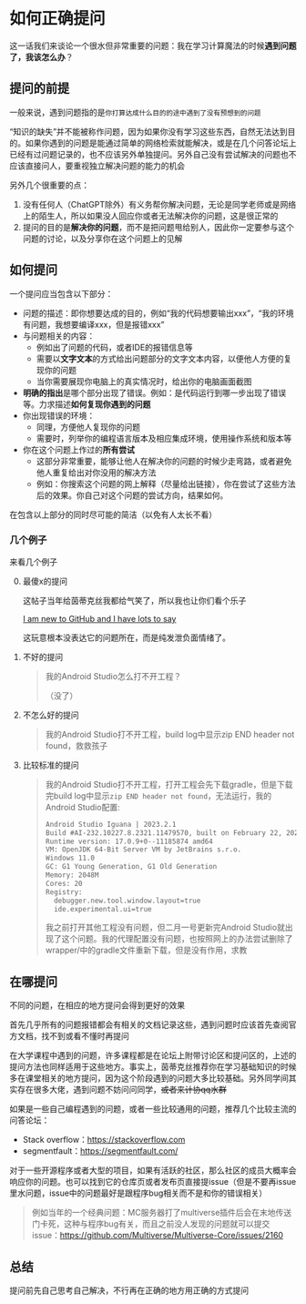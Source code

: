 # 如何正确提问

这一话我们来谈论一个很水但非常重要的问题：我在学习计算魔法的时候**遇到问题了，我该怎么办**？

## 提问的前提

一般来说，遇到问题指的是`你打算达成什么目的的途中遇到了没有预想到的问题`

“知识的缺失”并不能被称作问题，因为如果你没有学习这些东西，自然无法达到目的。如果你遇到的问题是能通过简单的网络检索就能解决，或是在几个问答论坛上已经有过问题记录的，也不应该另外单独提问。另外自己没有尝试解决的问题也不应该直接问人，要重视独立解决问题的能力的机会

另外几个很重要的点：

1. 没有任何人（ChatGPT除外）有义务帮你解决问题，无论是同学老师或是网络上的陌生人，所以如果没人回应你或者无法解决你的问题，这是很正常的
2. 提问的目的是**解决你的问题**，而不是把问题甩给别人，因此你一定要参与这个问题的讨论，以及分享你在这个问题上的见解

## 如何提问

一个提问应当包含以下部分：

- 问题的描述：即你想要达成的目的，例如“我的代码想要输出xxx”，“我的环境有问题，我想要编译xxx，但是报错xxx”
- 与问题相关的内容：
  - 例如出了问题的代码，或者IDE的报错信息等
  - 需要以**文字文本**的方式给出问题部分的文字文本内容，以便他人方便的复现你的问题
  - 当你需要展现你电脑上的真实情况时，给出你的电脑画面截图
- **明确的指出**是哪个部分出现了错误。例如：是代码运行到哪一步出现了错误等。力求描述**如何复现你遇到的问题**
- 你出现错误的环境：
  - 同理，方便他人复现你的问题
  - 需要时，列举你的编程语言版本及相应集成环境，使用操作系统和版本等
- 你在这个问题上作过的**所有尝试**
  - 这部分非常重要，能够让他人在解决你的问题的时候少走弯路，或者避免他人重复给出对你没用的解决方法
  - 例如：你搜索这个问题的网上解释（尽量给出链接），你在尝试了这些方法后的效果。你自己对这个问题的尝试方向，结果如何。

在包含以上部分的同时尽可能的简洁（以免有人太长不看）

### 几个例子

来看几个例子

0. 最傻x的提问

    这帖子当年给茵蒂克丝我都给气笑了，所以我也让你们看个乐子

    [I am new to GitHub and I have lots to say](https://www.reddit.com/r/github/comments/1at9br4/i_am_new_to_github_and_i_have_lots_to_say/?share_id=PgaydUZlRDobIywviJrnb&utm_content=1&utm_medium=android_app&utm_name=androidcss&utm_source=share&utm_term=1)

    这玩意根本没表达它的问题所在，而是纯发泄负面情绪了。

1. 不好的提问

    > 我的Android Studio怎么打不开工程？
    > 
    > （没了）

2. 不怎么好的提问

    > 我的Android Studio打不开工程，build log中显示zip END header not found，救救孩子

3. 比较标准的提问

    > 我的Android Studio打不开工程，打开工程会先下载gradle，但是下载完build log中显示`zip END header not found`，无法运行，我的Android Studio配置:
    >
    > ``` txt
    > Android Studio Iguana | 2023.2.1
    > Build #AI-232.10227.8.2321.11479570, built on February 22, 2024
    > Runtime version: 17.0.9+0--11185874 amd64
    > VM: OpenJDK 64-Bit Server VM by JetBrains s.r.o.
    > Windows 11.0
    > GC: G1 Young Generation, G1 Old Generation
    > Memory: 2048M
    > Cores: 20
    > Registry:
    >   debugger.new.tool.window.layout=true
    >   ide.experimental.ui=true
    > ```
    >
    > 我之前打开其他工程没有问题，但二月一号更新完Android Studio就出现了这个问题。我的代理配置没有问题，也按照网上的办法尝试删除了wrapper/中的gradle文件重新下载，但是没有作用，求教

## 在哪提问

不同的问题，在相应的地方提问会得到更好的效果

首先几乎所有的问题报错都会有相关的文档记录这些，遇到问题时应该首先查阅官方文档，找不到或看不懂时再提问

在大学课程中遇到的问题，许多课程都是在论坛上附带讨论区和提问区的，上述的提问方法也同样适用于这些地方。事实上，茵蒂克丝推荐你在学习基础知识的时候多在课堂相关的地方提问，因为这个阶段遇到的问题大多比较基础。另外同学间其实存在很多大佬，遇到问题不妨问问同学，~~或者来计协qq水群~~

如果是一些自己编程遇到的问题，或者一些比较通用的问题，推荐几个比较主流的问答论坛：

- Stack overflow：<https://stackoverflow.com>
- segmentfault：<https://segmentfault.com/>

对于一些开源程序或者大型的项目，如果有活跃的社区，那么社区的成员大概率会响应你的问题。也可以找到它的仓库页或者发布页直接提issue（但是不要再issue里水问题，issue中的问题最好是跟程序bug相关而不是和你的错误相关）

> 例如当年的一个经典问题：MC服务器打了multiverse插件后会在末地传送门卡死，这种与程序bug有关，而且之前没人发现的问题就可以提交issue：<https://github.com/Multiverse/Multiverse-Core/issues/2160>

## 总结

提问前先自己思考自己解决，不行再在正确的地方用正确的方式提问

<!-- ``` txt
如果你看到这个了，妈个鸡，这篇真写的头大，他奶奶的，要不是当年快被瞎鸡巴问的整崩溃了才不写这玩意

提问艺术犹如诗，
问题描述要言简。
目标明确别含糊，
尝试过的都列举。

环境信息不可少，
版本号别忘了标。
错误文本需贴心，
解答者事半功倍。

提问前先谷歌转，
官方文档别忘看。
同学间交流心得，
共同进步更显安。

论坛堂前解难题，
Stack Overflow等着你。
不急不躁不心急，
得到答案更开心。
``` -->
